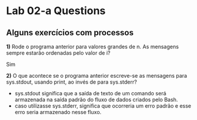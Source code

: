 # Lab 02-a Questions

## Alguns exercícios com processos

**1)** Rode o programa anterior para valores grandes de n. As mensagens sempre estarão ordenadas pelo valor de i?

Sim


**2)** O que acontece se o programa anterior escreve-se as mensagens para sys.stdout, usando print, ao invés de para sys.stderr?
- sys.stdout significa que a saída de texto de um comando será armazenada na saída padrão do fluxo de dados criados pelo Bash.
- caso utilizasse sys.stderr, significa que ocorreria um erro padrão e esse erro seria armazenado nesse fluxo.

